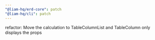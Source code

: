 ```yaml
---
"@liam-hq/erd-core": patch
"@liam-hq/cli": patch
---
```


refactor: Move the calculation to TableColumnList and TableColumn only displays the props
